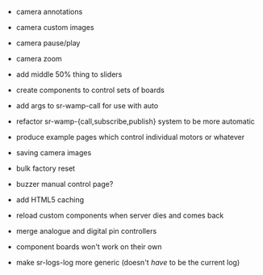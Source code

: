 - camera annotations
- camera custom images
- camera pause/play
- camera zoom
- add middle 50% thing to sliders

- create components to control sets of boards

- add args to sr-wamp-call for use with auto
- refactor sr-wamp-{call,subscribe,publish} system to be more automatic

- produce example pages which control individual motors or whatever

- saving camera images
- bulk factory reset
- buzzer manual control page?
- add HTML5 caching
- reload custom components when server dies and comes back
- merge analogue and digital pin controllers
- component boards won't work on their own
- make sr-logs-log more generic (doesn't *have* to be the current log)
